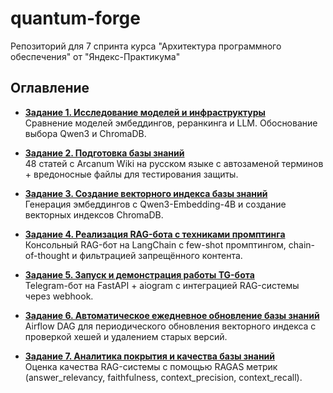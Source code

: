 # quantum-forge
Репозиторий для 7 спринта курса "Архитектура программного обеспечения" от "Яндекс-Практикума"

## Оглавление

- **[Задание 1. Исследование моделей и инфраструктуры](task_1_research/)**  
  Сравнение моделей эмбеддингов, реранкинга и LLM. Обоснование выбора Qwen3 и ChromaDB.

- **[Задание 2. Подготовка базы знаний](task_2_sample_dataset/)**  
  48 статей с Arcanum Wiki на русском языке с автозаменой терминов + вредоносные файлы для тестирования защиты.

- **[Задание 3. Создание векторного индекса базы знаний](task_3_vector_index/)**  
  Генерация эмбеддингов с Qwen3-Embedding-4B и создание векторных индексов ChromaDB.

- **[Задание 4. Реализация RAG-бота с техниками промптинга](task_4_rag/)**  
  Консольный RAG-бот на LangChain с few-shot промптингом, chain-of-thought и фильтрацией запрещённого контента.

- **[Задание 5. Запуск и демонстрация работы TG-бота](task_5_telegram_bot/)**  
  Telegram-бот на FastAPI + aiogram с интеграцией RAG-системы через webhook.

- **[Задание 6. Автоматическое ежедневное обновление базы знаний](task_6_scheduled_updating/)**  
  Airflow DAG для периодического обновления векторного индекса с проверкой хешей и удалением старых версий.

- **[Задание 7. Аналитика покрытия и качества базы знаний](task_7_evaluation/)**  
  Оценка качества RAG-системы с помощью RAGAS метрик (answer_relevancy, faithfulness, context_precision, context_recall).

